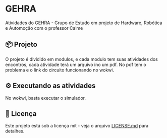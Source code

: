# GEHRA

Atividades do GEHRA - Grupo de Estudo em projeto de Hardware, Robótica e Automoção com o professor Caime 

## 📦 Projeto

O projeto é dividido em modulos, e cada modulo tem suas atividades dos encontros, cada atividade terá um arquivo ino um pdf. No pdf tem o problema e o link
do circuito funcionando no wokwi.

## ⚙️ Executando as atividades

No wokwi, basta executar o simulador.

## 📄 Licença

Este projeto está sob a licença mit - veja o arquivo [LICENSE.md](https://github.com/jaovy05/GEHRA/licenca) para detalhes.